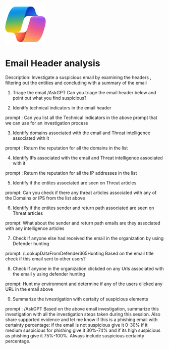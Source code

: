 ![Security CoPilot Logo](https://github.com/Azure/Copilot-For-Security/blob/main/Images/ic_fluent_copilot_64_64%402x.png)
# Email Header analysis 

Description: Investigate a suspicious email by examining the headers , filtering out the entities and concluding with a summary of the email

1. Triage the email 
/AskGPT Can you triage the email header below and point out what you find suspicious? <emailheaders>

2. Idenitfy technical indicators in the email header 

prompt : Can you list all the Technical indicators in the above prompt that we can use for an investigation process

3. Identify domains associated with the email and Threat intelligence associated with it 

prompt : Return the reputation for all the domains in the list

4. Identify IPs associated with the email and Threat intelligence associated with it 

prompt : Return the reputation for all the IP addresses in the list

5. Identify if the entites associated are seen on Threat articles 

prompt: Can you check if there any threat articles associated with any of the Domains or IPS from the list above

6. Identify if the entites sender and return path associated are seen on Threat articles 

prompt: What about the sender and return path emails are they associated with any intelligence articles

7. Check if anyone else had received the email in the organization by using  Defender hunting 

prompt: /LookupDataFromDefender365Hunting Based on the email title check if this email sent to other users?

8. Check if anyone in the organization clickded on any Urls associated with the email y using defender hunting 

prompt: Hunt my environment and determine if any of the users clicked any URL in the email above

9. Summarize the ivnestigation with certaity of suspicious elements

prompt : /AskGPT Based on the above email investigation, summarize this investigation with all the investigation steps taken during this session. Also share supported evidence and let me know if this is a phishing email with certainty percentage: if the email is not suspicious give it 0-30% if it medium suspicious for phishing give it 30%-74% and if its high suspicious as phishing give it 75%-100%. Always include suspicious certainty percentage.
